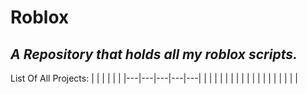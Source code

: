 # Roblox
*A Repository that holds all my roblox scripts.*
------
List Of All Projects:
|   |   |   |   |   |
|---|---|---|---|---|
|   |   |   |   |   |
|   |   |   |   |   |
|   |   |   |   |   |
